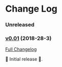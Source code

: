 # Change Log

### Unreleased

### [v0.01](https://github.com/arez/arez-idlestatus/tree/v0.01) (2018-28-3)
[Full Changelog](https://github.com/arez/arez-idlestatus/compare/0286b8f83a539f5cb5923541c2f9eb893f7e24df...v0.01)

 ‎🎉	Initial release ‎🎉.
